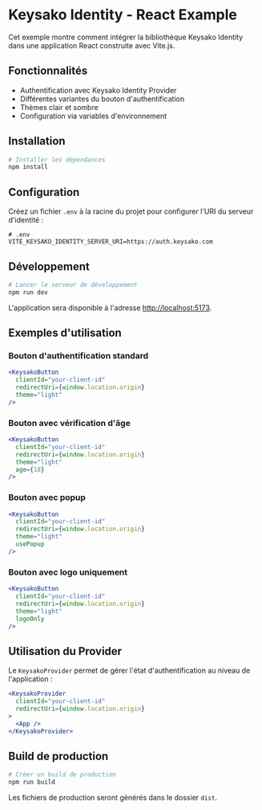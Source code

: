 # Keysako Identity - React Example

Cet exemple montre comment intégrer la bibliothèque Keysako Identity dans une application React construite avec Vite.js.

## Fonctionnalités

- Authentification avec Keysako Identity Provider
- Différentes variantes du bouton d'authentification
- Thèmes clair et sombre
- Configuration via variables d'environnement

## Installation

```bash
# Installer les dépendances
npm install
```

## Configuration

Créez un fichier `.env` à la racine du projet pour configurer l'URI du serveur d'identité :

```
# .env
VITE_KEYSAKO_IDENTITY_SERVER_URI=https://auth.keysako.com
```

## Développement

```bash
# Lancer le serveur de développement
npm run dev
```

L'application sera disponible à l'adresse [http://localhost:5173](http://localhost:5173).

## Exemples d'utilisation

### Bouton d'authentification standard

```jsx
<KeysakoButton 
  clientId="your-client-id" 
  redirectUri={window.location.origin}
  theme="light" 
/>
```

### Bouton avec vérification d'âge

```jsx
<KeysakoButton 
  clientId="your-client-id" 
  redirectUri={window.location.origin}
  theme="light" 
  age={18} 
/>
```

### Bouton avec popup

```jsx
<KeysakoButton 
  clientId="your-client-id" 
  redirectUri={window.location.origin}
  theme="light" 
  usePopup 
/>
```

### Bouton avec logo uniquement

```jsx
<KeysakoButton 
  clientId="your-client-id" 
  redirectUri={window.location.origin}
  theme="light" 
  logoOnly 
/>
```

## Utilisation du Provider

Le `KeysakoProvider` permet de gérer l'état d'authentification au niveau de l'application :

```jsx
<KeysakoProvider
  clientId="your-client-id"
  redirectUri={window.location.origin}
>
  <App />
</KeysakoProvider>
```

## Build de production

```bash
# Créer un build de production
npm run build
```

Les fichiers de production seront générés dans le dossier `dist`.
